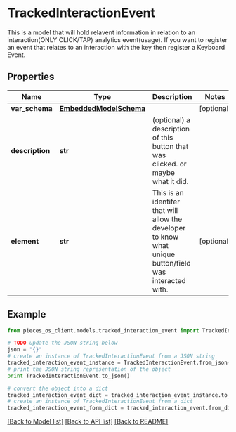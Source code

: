 # TrackedInteractionEvent

This is a model that will hold relavent information in relation to an interaction(ONLY CLICK/TAP) analytics event(usage). If you want to register an event that relates to an interaction with the key then register a Keyboard Event. 

## Properties
Name | Type | Description | Notes
------------ | ------------- | ------------- | -------------
**var_schema** | [**EmbeddedModelSchema**](EmbeddedModelSchema.md) |  | [optional] 
**description** | **str** | (optional) a description of this button that was clicked. or maybe what it did. | 
**element** | **str** | This is an identifer that will allow the developer to know what unique button/field was interacted with. | [optional] 

## Example

```python
from pieces_os_client.models.tracked_interaction_event import TrackedInteractionEvent

# TODO update the JSON string below
json = "{}"
# create an instance of TrackedInteractionEvent from a JSON string
tracked_interaction_event_instance = TrackedInteractionEvent.from_json(json)
# print the JSON string representation of the object
print TrackedInteractionEvent.to_json()

# convert the object into a dict
tracked_interaction_event_dict = tracked_interaction_event_instance.to_dict()
# create an instance of TrackedInteractionEvent from a dict
tracked_interaction_event_form_dict = tracked_interaction_event.from_dict(tracked_interaction_event_dict)
```
[[Back to Model list]](../README.md#documentation-for-models) [[Back to API list]](../README.md#documentation-for-api-endpoints) [[Back to README]](../README.md)


